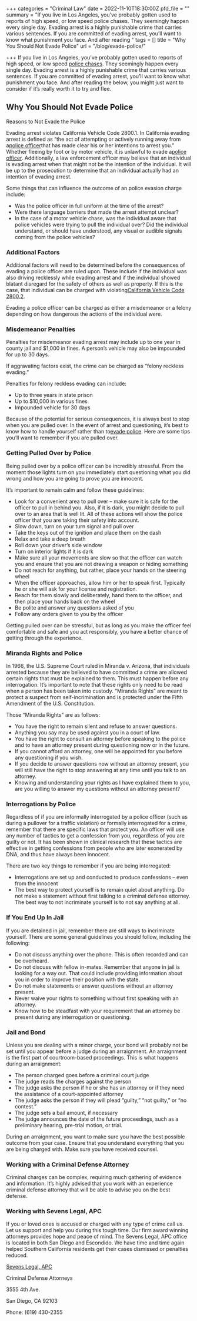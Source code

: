 +++
categories = "Criminal Law"
date = 2022-11-10T18:30:00Z
pfd_file = ""
summary = "If you live in Los Angeles, you’ve probably gotten used to reports of high speed, or low speed police chases. They seemingly happen every single day. Evading arrest is a highly punishable crime that carries various sentences. If you are committed of evading arrest, you’ll want to know what punishment you face. And after reading "
tags = []
title = "Why You Should Not Evade Police"
url = "/blog/evade-police/"

+++
If you live in Los Angeles, you’ve probably gotten used to reports of high speed, or low speed [police chases](https://www.sevenslegal.com/). They seemingly happen every single day. Evading arrest is a highly punishable crime that carries various sentences. If you are committed of evading arrest, you’ll want to know what punishment you face. And after reading the below, you might just want to consider if it’s really worth it to try and flee.

## Why You Should Not Evade Police

Reasons to Not Evade the Police

Evading arrest violates California Vehicle Code 2800.1. In California evading arrest is defined as “the act of attempting or actively running away from a[police officer](https://www.sevenslegal.com/)that has made clear his or her intentions to arrest you.” Whether fleeing by foot or by motor vehicle, it is unlawful to evade a[police officer](https://www.sevenslegal.com/). Additionally, a law enforcement officer may believe that an individual is evading arrest when that might not be the intention of the individual. It will be up to the prosecution to determine that an individual actually had an intention of evading arrest.

Some things that can influence the outcome of an police evasion charge include:

* Was the police officer in full uniform at the time of the arrest?
* Were there language barriers that made the arrest attempt unclear?
* In the case of a motor vehicle chase, was the individual aware that police vehicles were trying to pull the individual over? Did the individual understand, or should have understood, any visual or audible signals coming from the police vehicles?

### Additional Factors

Additional factors will need to be determined before the consequences of evading a police officer are ruled upon. These include if the individual was also driving recklessly while evading arrest and if the individual showed blatant disregard for the safety of others as well as property. If this is the case, that individual can be charged with violating[California Vehicle Code 2800.2](https://www.sevenslegal.com/).

Evading a police officer can be charged as either a misdemeanor or a felony depending on how dangerous the actions of the individual were.

### Misdemeanor Penalties

Penalties for misdemeanor evading arrest may include up to one year in county jail and $1,000 in fines. A person’s vehicle may also be impounded for up to 30 days.

If aggravating factors exist, the crime can be charged as “felony reckless evading.”

Penalties for felony reckless evading can include:

* Up to three years in state prison
* Up to $10,000 in various fines
* Impounded vehicle for 30 days

Because of the potential for serious consequences, it is always best to stop when you are pulled over. In the event of arrest and questioning, it’s best to know how to handle yourself rather than to[evade police](https://www.sevenslegal.com/). Here are some tips you’ll want to remember if you are pulled over.

### Getting Pulled Over by Police

Being pulled over by a police officer can be incredibly stressful. From the moment those lights turn on you immediately start questioning what you did wrong and how you are going to prove you are innocent.

It’s important to remain calm and follow these guidelines:

* Look for a convenient area to pull over – make sure it is safe for the officer to pull in behind you. Also, if it is dark, you might decide to pull over to an area that is well lit. All of these actions will show the police officer that you are taking their safety into account.
* Slow down, turn on your turn signal and pull over
* Take the keys out of the ignition and place them on the dash
* Relax and take a deep breath
* Roll down your driver’s side window
* Turn on interior lights if it is dark
* Make sure all your movements are slow so that the officer can watch you and ensure that you are not drawing a weapon or hiding something
* Do not reach for anything, but rather, place your hands on the steering wheel
* When the officer approaches, allow him or her to speak first. Typically he or she will ask for your license and registration.
* Reach for them slowly and deliberately, hand them to the officer, and then place your hands back on the wheel
* Be polite and answer any questions asked of you
* Follow any orders given to you by the officer

Getting pulled over can be stressful, but as long as you make the officer feel comfortable and safe and you act responsibly, you have a better chance of getting through the experience.

### Miranda Rights and Police

In 1966, the U.S. Supreme Court ruled in Miranda v. Arizona, that individuals arrested because they are believed to have committed a crime are allowed certain rights that must be explained to them. This must happen before any interrogation. It’s important to note that these rights only need to be read when a person has been taken into custody. “Miranda Rights” are meant to protect a suspect from self-incrimination and is protected under the Fifth Amendment of the U.S. Constitution.

Those “Miranda Rights” are as follows:

* You have the right to remain silent and refuse to answer questions.
* Anything you say may be used against you in a court of law.
* You have the right to consult an attorney before speaking to the police and to have an attorney present during questioning now or in the future.
* If you cannot afford an attorney, one will be appointed for you before any questioning if you wish.
* If you decide to answer questions now without an attorney present, you will still have the right to stop answering at any time until you talk to an attorney.
* Knowing and understanding your rights as I have explained them to you, are you willing to answer my questions without an attorney present?

### Interrogations by Police

Regardless of if you are informally interrogated by a police officer (such as during a pullover for a traffic violation) or formally interrogated for a crime, remember that there are specific laws that protect you. An officer will use any number of tactics to get a confession from you, regardless of you are guilty or not. It has been shown in clinical research that these tactics are effective in getting confessions from people who are later exonerated by DNA, and thus have always been innocent.

There are two key things to remember if you are being interrogated:

* Interrogations are set up and conducted to produce confessions – even from the innocent
* The best way to protect yourself is to remain quiet about anything. Do not make a statement without first talking to a criminal defense attorney. The best way to not incriminate yourself is to not say anything at all.

### If You End Up In Jail

If you are detained in jail, remember there are still ways to incriminate yourself. There are some general guidelines you should follow, including the following:

* Do not discuss anything over the phone. This is often recorded and can be overheard.
* Do not discuss with fellow in-mates. Remember that anyone in jail is looking for a way out. That could include providing information about you in order to improve their position with the state.
* Do not make statements or answer questions without an attorney present.
* Never waive your rights to something without first speaking with an attorney.
* Know how to be steadfast with your requirement that an attorney be present during any interrogation or questioning.

### Jail and Bond

Unless you are dealing with a minor charge, your bond will probably not be set until you appear before a judge during an arraignment. An arraignment is the first part of courtroom-based proceedings. This is what happens during an arraignment:

* The person charged goes before a criminal court judge
* The judge reads the charges against the person
* The judge asks the person if he or she has an attorney or if they need the assistance of a court-appointed attorney
* The judge asks the person if they will plead “guilty,” “not guilty,” or “no contest.”
* The judge sets a bail amount, if necessary
* The judge announces the date of the future proceedings, such as a preliminary hearing, pre-trial motion, or trial.

During an arraignment, you want to make sure you have the best possible outcome from your case. Ensure that you understand everything that you are being charged with. Make sure you have received counsel.

### Working with a Criminal Defense Attorney

Criminal charges can be complex, requiring much gathering of evidence and information. It’s highly advised that you work with an experience criminal defense attorney that will be able to advise you on the best defense.

### Working with Sevens Legal, APC

If you or loved ones is accused or charged with any type of crime call us. Let us support and help you during this tough time. Our firm award winning attorneys provides hope and peace of mind. The Sevens Legal, APC office is located in both San Diego and Escondido. We have time and time again helped Southern California residents get their cases dismissed or penalties reduced.

[Sevens Legal, APC](https://www.sevenslegal.com/ "Sevens Legal, APC")

Criminal Defense Attorneys

3555 4th Ave.

San Diego, CA 92103

Phone: (619) 430-2355